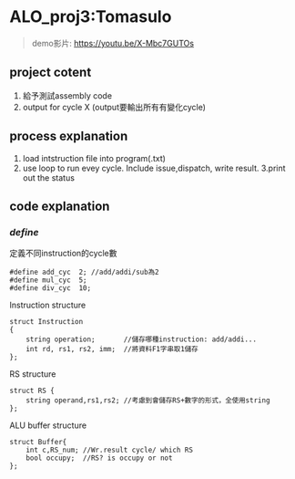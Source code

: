 # ALO_proj3:Tomasulo
>demo影片: https://youtu.be/X-Mbc7GUTOs

## project cotent
  1. 給予測試assembly code
  2. output for cycle X (output要輸出所有有變化cycle)

## process explanation
1. load intstruction file into program(.txt)
2. use loop to run evey cycle. Include issue,dispatch, write result.
3.print out the status

## code explanation
### *define*
定義不同instruction的cycle數
```
#define add_cyc  2; //add/addi/sub為2
#define mul_cyc  5;
#define div_cyc  10;
```
Instruction structure
```
struct Instruction
{
	string operation;       //儲存哪種instruction: add/addi...
	int rd, rs1, rs2, imm;  //將資料F1字串取1儲存
};
```
RS structure 
```
struct RS {
	string operand,rs1,rs2; //考慮到會儲存RS+數字的形式，全使用string
};
```
ALU buffer structure
```
struct Buffer{
	int c,RS_num; //Wr.result cycle/ which RS
	bool occupy;  //RS? is occupy or not
};
```
